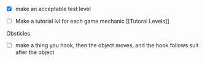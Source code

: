- [x] make an acceptable test level
- [ ] Make a tutorial lvl for each game mechanic [[Tutoral Levels]]


Obsticles
- [ ] make a thing you hook, then the object moves, and the hook follows suit after the object